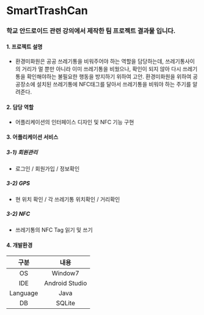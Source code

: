 # SmartTrashCan

### 학교 안드로이드 관련 강의에서 제작한 팀 프로젝트 결과물 입니다.

#### 1. 프로젝트 설명
   - 환경미화원은 공공 쓰레기통을 비워주어야 하는 역할을 담당하는데, 쓰레기통사이의 거리가 멀 뿐만 아니라 이미 쓰레기통을 비웠으나, 확인이 되지 않아 다시 쓰레기통을 확인해야하는 불필요한 행동을 방지하기 위하여 고안. 환경미화원을 위하여 공공장소에 설치된 쓰레기통에 NFC태그를 달아서 쓰레기통을 비워야 하는 주기를 알려준다.

#### 2. 담당 역할
   - 어플리케이션의 인터페이스 디자인 및 NFC 기능 구현
   
#### 3. 어플리케이션 서비스
##### 3-1) 회원관리
   - 로그인 / 회원가입 / 정보확인
##### 3-2) GPS
   - 현 위치 확인 / 각 쓰레기통 위치확인 / 거리확인
##### 3-2) NFC
   - 쓰레기통의 NFC Tag 읽기 및 쓰기

#### 4. 개발환경

| 구분 | 내용 |
|:--------:|:--------:|
| OS | Window7 |
| IDE | Android Studio |
| Language | Java |
| DB | SQLite |
